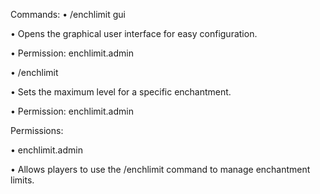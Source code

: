 Commands:
•  /enchlimit gui

•  Opens the graphical user interface for easy configuration.
  
•  Permission: enchlimit.admin
  
•  /enchlimit <enchantment> <level>

•  Sets the maximum level for a specific enchantment.
  
•  Permission: enchlimit.admin
  


Permissions:

•  enchlimit.admin

•  Allows players to use the /enchlimit command to manage enchantment limits.
